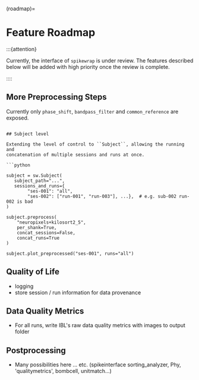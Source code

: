 (roadmap)=
# Feature Roadmap

:::{attention}

Currently, the interface of ``spikewrap`` is under review. The features described
below will be added with high priority once the review is complete.

::::

## More Preprocessing Steps

Currently only ```phase_shift```, ```bandpass_filter``` and ```common_reference``` are exposed.
```

## Subject level

Extending the level of control to ``Subject``, allowing the running and
concatenation of multiple sessions and runs at once.

```python

subject = sw.Subject(
   subject_path="...",
   sessions_and_runs={
        "ses-001": "all", 
        "ses-002": ["run-001", "run-003"], ...},  # e.g. sub-002 run-002 is bad
)

subject.preprocess(
    "neuropixels+kilosort2_5", 
    per_shank=True, 
    concat_sessions=False, 
    concat_runs=True
)

subject.plot_preprocessed("ses-001", runs="all")
```

## Quality of Life

- logging
- store session / run information for data provenance

## Data Quality Metrics

- For all runs, write IBL's raw data quality metrics with images to output folder


## Postprocessing

- Many possibilities here ... etc. (spikeinterface sorting_analyzer, Phy, 'qualitymetrics', bombcell, unitmatch...)
